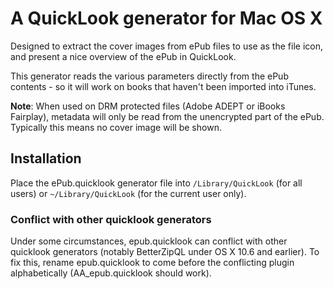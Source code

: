 # A QuickLook generator for Mac OS X

Designed to extract the cover images from ePub files to use as the file icon, and present a nice overview of the ePub in QuickLook.

This generator reads the various parameters directly from the ePub contents - so it will work on books that haven't been imported into iTunes.

**Note**: When used on DRM protected files (Adobe ADEPT or iBooks Fairplay), metadata will only be read from the unencrypted part of the ePub. Typically this means no cover image will be shown.

## Installation

Place the ePub.quicklook generator file into `/Library/QuickLook` (for all users) or `~/Library/QuickLook` (for the current user only).

### Conflict with other quicklook generators

Under some circumstances, epub.quicklook can conflict with other quicklook generators (notably BetterZipQL under OS X 10.6 and earlier). To fix this, rename epub.quicklook to come before the conflicting plugin alphabetically (AA_epub.quicklook should work).
